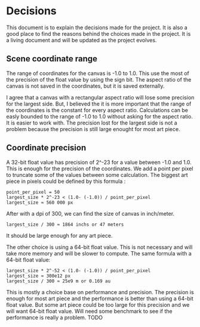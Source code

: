 # Decisions

This document is to explain the decisions made for the project. It is also a good place to find the reasons behind the choices made in the project. It is a living document and will be updated as the project evolves.

## Scene coordinate range

The range of coordinates for the canvas is -1.0 to 1.0. This use the most of the precision of the float value by using the sign bit. The aspect ratio of the canvas is not saved in the coordinates, but it is saved externally.

I agree that a canvas with a rectangular aspect ratio will lose some precision for the largest side. But, I believed the it is more important that the range of the coordinates is the constant for every aspect ratio. Calculations can be easly bounded to the range of -1.0 to 1.0 without asking for the aspect ratio. It is easier to work with. The precision lost for the largest side is not a problem because the precision is still large enought for most art piece.

## Coordinate precision

A 32-bit float value has precision of 2^-23 for a value between -1.0 and 1.0. This is enough for the precision of the coordinates. We add a point per pixel to truncate some of the values between some calculation. The biggest art piece in pixels could be defined by this formula :

```
point_per_pixel = 50
largest_size * 2^-23 < (1.0- (-1.0)) / point_per_pixel
largest_size ≈ 560 000 px
```
After with a dpi of 300, we can find the size of canvas in inch/meter.
```
largest_size / 300 ≈ 1864 inchs or 47 meters
```

It should be large enough for any art piece.

The other choice is using a 64-bit float value. This is not necessary and will take more memory and will be slower to compute.
The same formula with a 64-bit float value:

```
largest_size * 2^-52 < (1.0- (-1.0)) / point_per_pixel
largest_size ≈ 300e12 px
largest_size / 300 ≈ 25e9 m or 0.169 au
```

This is mostly a choice base on performance and precision. The precision is enough for most art piece and the performance is better than using a 64-bit float value. But some art piece could be too large for this precision and we will want 64-bit float value. Will need some benchmark to see if the performance is really a problem. TODO